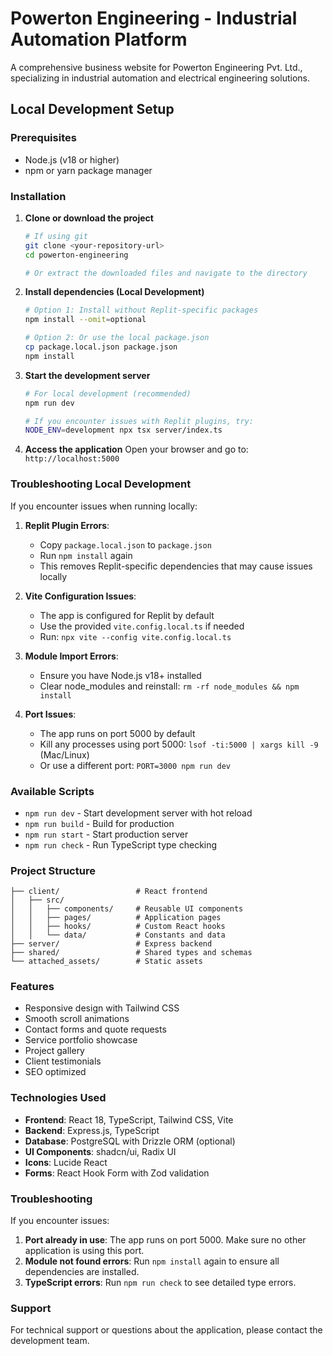 # Powerton Engineering - Industrial Automation Platform

A comprehensive business website for Powerton Engineering Pvt. Ltd., specializing in industrial automation and electrical engineering solutions.

## Local Development Setup

### Prerequisites

- Node.js (v18 or higher)
- npm or yarn package manager

### Installation

1. **Clone or download the project**

   ```bash
   # If using git
   git clone <your-repository-url>
   cd powerton-engineering

   # Or extract the downloaded files and navigate to the directory
   ```

2. **Install dependencies (Local Development)**

   ```bash
   # Option 1: Install without Replit-specific packages
   npm install --omit=optional

   # Option 2: Or use the local package.json
   cp package.local.json package.json
   npm install
   ```

3. **Start the development server**

   ```bash
   # For local development (recommended)
   npm run dev

   # If you encounter issues with Replit plugins, try:
   NODE_ENV=development npx tsx server/index.ts
   ```

4. **Access the application**
   Open your browser and go to: `http://localhost:5000`

### Troubleshooting Local Development

If you encounter issues when running locally:

1. **Replit Plugin Errors**:

   - Copy `package.local.json` to `package.json`
   - Run `npm install` again
   - This removes Replit-specific dependencies that may cause issues locally

2. **Vite Configuration Issues**:

   - The app is configured for Replit by default
   - Use the provided `vite.config.local.ts` if needed
   - Run: `npx vite --config vite.config.local.ts`

3. **Module Import Errors**:

   - Ensure you have Node.js v18+ installed
   - Clear node_modules and reinstall: `rm -rf node_modules && npm install`

4. **Port Issues**:
   - The app runs on port 5000 by default
   - Kill any processes using port 5000: `lsof -ti:5000 | xargs kill -9` (Mac/Linux)
   - Or use a different port: `PORT=3000 npm run dev`

### Available Scripts

- `npm run dev` - Start development server with hot reload
- `npm run build` - Build for production
- `npm run start` - Start production server
- `npm run check` - Run TypeScript type checking

### Project Structure

```
├── client/                 # React frontend
│   ├── src/
│   │   ├── components/     # Reusable UI components
│   │   ├── pages/          # Application pages
│   │   ├── hooks/          # Custom React hooks
│   │   └── data/           # Constants and data
├── server/                 # Express backend
├── shared/                 # Shared types and schemas
└── attached_assets/        # Static assets
```

### Features

- Responsive design with Tailwind CSS
- Smooth scroll animations
- Contact forms and quote requests
- Service portfolio showcase
- Project gallery
- Client testimonials
- SEO optimized

### Technologies Used

- **Frontend**: React 18, TypeScript, Tailwind CSS, Vite
- **Backend**: Express.js, TypeScript
- **Database**: PostgreSQL with Drizzle ORM (optional)
- **UI Components**: shadcn/ui, Radix UI
- **Icons**: Lucide React
- **Forms**: React Hook Form with Zod validation

### Troubleshooting

If you encounter issues:

1. **Port already in use**: The app runs on port 5000. Make sure no other application is using this port.
2. **Module not found errors**: Run `npm install` again to ensure all dependencies are installed.
3. **TypeScript errors**: Run `npm run check` to see detailed type errors.

### Support

For technical support or questions about the application, please contact the development team.
